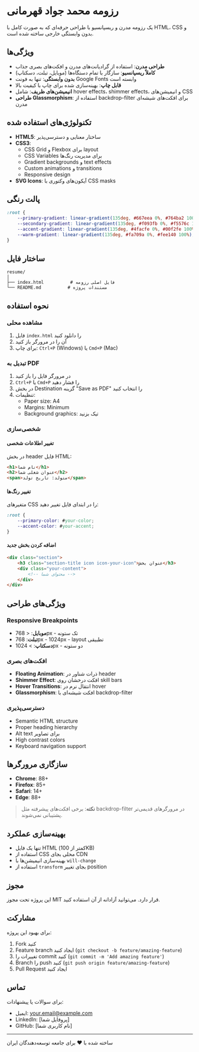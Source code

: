 # رزومه محمد جواد قهرمانی

یک رزومه مدرن و ریسپانسیو با طراحی حرفه‌ای که به صورت کامل با HTML، CSS و بدون وابستگی خارجی ساخته شده است.

## ویژگی‌ها

- **طراحی مدرن**: استفاده از گرادیانت‌های مدرن و افکت‌های بصری جذاب
- **کاملاً ریسپانسیو**: سازگار با تمام دستگاه‌ها (موبایل، تبلت، دسکتاپ)
- **بدون وابستگی**: تنها به فونت Google Fonts وابسته است
- **قابل چاپ**: بهینه‌سازی شده برای چاپ با کیفیت بالا
- **انیمیشن‌های ظریف**: شامل hover effects، shimmer effects، و انیمیشن‌های CSS
- **طراحی Glassmorphism**: استفاده از backdrop-filter برای افکت‌های شیشه‌ای مدرن

## تکنولوژی‌های استفاده شده

- **HTML5**: ساختار معنایی و دسترسی‌پذیر
- **CSS3**: 
  - CSS Grid و Flexbox برای layout
  - CSS Variables برای مدیریت رنگ‌ها
  - Gradient backgrounds و text effects
  - Custom animations و transitions
  - Responsive design
- **SVG Icons**: آیکون‌های وکتوری با CSS masks

## پالت رنگی

```css
:root {
    --primary-gradient: linear-gradient(135deg, #667eea 0%, #764ba2 100%);
    --secondary-gradient: linear-gradient(135deg, #f093fb 0%, #f5576c 100%);
    --accent-gradient: linear-gradient(135deg, #4facfe 0%, #00f2fe 100%);
    --warm-gradient: linear-gradient(135deg, #fa709a 0%, #fee140 100%);
}
```

## ساختار فایل

```
resume/
│
├── index.html          # فایل اصلی رزومه
└── README.md          # مستندات پروژه
```

## نحوه استفاده

### مشاهده محلی
1. فایل `index.html` را دانلود کنید
2. آن را در مرورگر باز کنید
3. برای چاپ: `Ctrl+P` (Windows) یا `Cmd+P` (Mac)

### تبدیل به PDF
1. در مرورگر فایل را باز کنید
2. `Ctrl+P` یا `Cmd+P` را فشار دهید
3. در بخش Destination گزینه "Save as PDF" را انتخاب کنید
4. تنظیمات:
   - Paper size: A4
   - Margins: Minimum
   - Background graphics: تیک بزنید

### شخصی‌سازی

#### تغییر اطلاعات شخصی
در بخش header فایل HTML:
```html
<h1>نام شما</h1>
<h2>عنوان شغلی شما</h2>
<span>متولد: تاریخ تولد</span>
```

#### تغییر رنگ‌ها
متغیرهای CSS را در ابتدای فایل تغییر دهید:
```css
:root {
    --primary-color: #your-color;
    --accent-color: #your-accent;
}
```

#### اضافه کردن بخش جدید
```html
<div class="section">
    <h3 class="section-title icon icon-your-icon">عنوان بخش</h3>
    <div class="your-content">
        <!-- محتوای شما -->
    </div>
</div>
```

## ویژگی‌های طراحی

### Responsive Breakpoints
- **موبایل**: < 768px - تک ستونه
- **تبلت**: 768px - 1024px - layout تطبیقی  
- **دسکتاپ**: > 1024px - دو ستونه

### افکت‌های بصری
- **Floating Animation**: ذرات شناور در header
- **Shimmer Effect**: افکت درخشان روی skill bars
- **Hover Transitions**: انتقال نرم در hover
- **Glassmorphism**: افکت شیشه‌ای با backdrop-filter

### دسترسی‌پذیری
- Semantic HTML structure
- Proper heading hierarchy
- Alt text برای تصاویر
- High contrast colors
- Keyboard navigation support

## سازگاری مرورگرها

- **Chrome**: 88+
- **Firefox**: 85+
- **Safari**: 14+
- **Edge**: 88+

> **نکته**: برخی افکت‌های پیشرفته مثل backdrop-filter در مرورگرهای قدیمی‌تر پشتیبانی نمی‌شوند.

## بهینه‌سازی عملکرد

- تنها یک فایل HTML (کمتر از 100KB)
- استفاده از CSS محلی بجای CDN
- بهینه‌سازی انیمیشن‌ها با `will-change`
- استفاده از `transform` بجای تغییر position

## مجوز

این پروژه تحت مجوز MIT قرار دارد. می‌توانید آزادانه از آن استفاده کنید.

## مشارکت

برای بهبود این پروژه:

1. Fork کنید
2. Feature branch ایجاد کنید (`git checkout -b feature/amazing-feature`)
3. تغییرات را commit کنید (`git commit -m 'Add amazing feature'`)
4. Branch را push کنید (`git push origin feature/amazing-feature`)
5. Pull Request ایجاد کنید

## تماس

برای سوالات یا پیشنهادات:
- ایمیل: your.email@example.com
- LinkedIn: [پروفایل شما]
- GitHub: [نام کاربری شما]

---

ساخته شده با ❤️ برای جامعه توسعه‌دهندگان ایران
